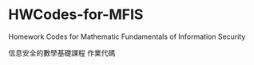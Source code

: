 # HWCodes-for-MFIS
 
Homework Codes for Mathematic Fundamentals of Information Security
 
信息安全的數學基礎課程 作業代碼
